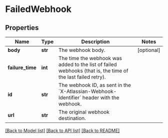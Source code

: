 # FailedWebhook

## Properties
Name | Type | Description | Notes
------------ | ------------- | ------------- | -------------
**body** | **str** | The webhook body. | [optional] 
**failure_time** | **int** | The time the webhook was added to the list of failed webhooks (that is, the time of the last failed retry). | 
**id** | **str** | The webhook ID, as sent in the &#x60;X-Atlassian-Webhook-Identifier&#x60; header with the webhook. | 
**url** | **str** | The original webhook destination. | 

[[Back to Model list]](../README.md#documentation-for-models) [[Back to API list]](../README.md#documentation-for-api-endpoints) [[Back to README]](../README.md)

